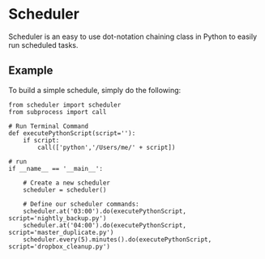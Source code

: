 # Scheduler

Scheduler is an easy to use dot-notation chaining class in Python to easily run scheduled tasks.

## Example

To build a simple schedule, simply do the following:

```
from scheduler import scheduler
from subprocess import call

# Run Terminal Command
def executePythonScript(script=''):
    if script:
        call(['python','/Users/me/' + script])

# run
if __name__ == '__main__':

    # Create a new scheduler
    scheduler = scheduler()

    # Define our scheduler commands:
    scheduler.at('03:00').do(executePythonScript, script='nightly_backup.py')
    scheduler.at('04:00').do(executePythonScript, script='master_duplicate.py')
    scheduler.every(5).minutes().do(executePythonScript, script='dropbox_cleanup.py')

```
